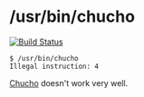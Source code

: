 /usr/bin/chucho
===============

[![Build Status](https://travis-ci.org/rnelson/chucho.svg?branch=master)](https://travis-ci.org/rnelson/chucho)

```
$ /usr/bin/chucho
Illegal instruction: 4
```

[Chucho](http://twitter.com/9130kHz) doesn't work very well.
